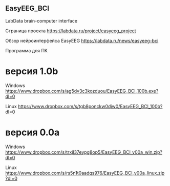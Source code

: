 ## EasyEEG_BCI
LabData brain-computer interface

Страница проекта https://labdata.ru/project/easyeeg_project

Обзор нейроинтерфейса EasyEEG https://labdata.ru/news/easyeeg-bci

Программа для ПК

# версия 1.0b

Windows https://www.dropbox.com/s/ag5dv3c3kozduou/EasyEEG_BCI_100b.exe?dl=0

Linux https://www.dropbox.com/s/tgb8ponckw0djw0/EasyEEG_BCI_100b?dl=0


# версия 0.0a

Windows https://www.dropbox.com/s/trxjl37eypg8op5/EasyEEG_BCI_v00a_win.zip?dl=0

Linux https://www.dropbox.com/s/rs5n1t0aadqs976/EasyEEG_BCI_v00a_linux.zip?dl=0
